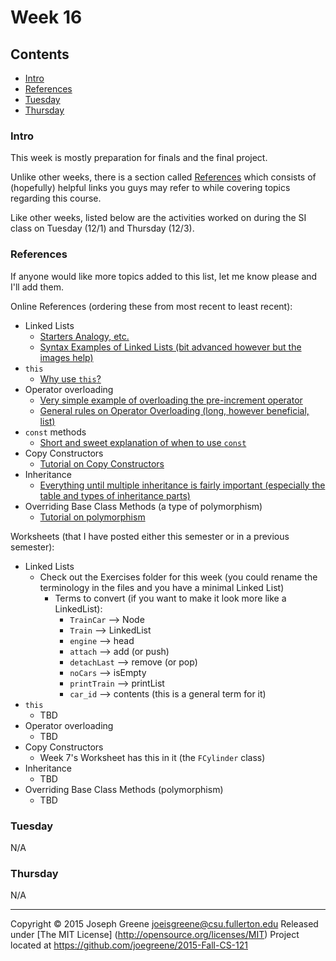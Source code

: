 # Week 16

## Contents
- [Intro](#intro)
- [References](#references)
- [Tuesday](#tuesday)
- [Thursday](#thursday)

### Intro
This week is mostly preparation for finals and the final project.

Unlike other weeks, there is a section called [References](#references) which consists of (hopefully) helpful
links you guys may refer to while covering topics regarding this course.

Like other weeks, listed below are the activities worked on during the SI class on Tuesday (12/1) and Thursday (12/3).

### References
If anyone would like more topics added to this list, let me know please and I'll add them.

Online References (ordering these from most recent to least recent):
- Linked Lists
  - [Starters Analogy, etc.](http://www.eternallyconfuzzled.com/tuts/datastructures/jsw_tut_linklist.aspx)
  - [Syntax Examples of Linked Lists (bit advanced however but the images help)](http://opendatastructures.org/ods-cpp/3_1_Singly_Linked_List.html)
- `this`
  - [Why use `this`?](http://stackoverflow.com/questions/2828841/what-is-purpose-of-a-this-pointer-in-c)
- Operator overloading
  - [Very simple example of overloading the pre-increment operator](http://www.programiz.com/cpp-programming/operator-overloading)
  - [General rules on Operator Overloading (long, however beneficial, list)](http://stackoverflow.com/questions/4421706/operator-overloading)
- `const` methods
  - [Short and sweet explanation of when to use `const`](http://stackoverflow.com/questions/2157458/using-const-in-classs-functions)
- Copy Constructors
  - [Tutorial on Copy Constructors](http://www.tutorialspoint.com/cplusplus/cpp_copy_constructor.htm)
- Inheritance
  - [Everything until multiple inheritance is fairly important (especially the table and types of inheritance parts)](http://www.tutorialspoint.com/cplusplus/cpp_inheritance.htm)
- Overriding Base Class Methods (a type of polymorphism)
  - [Tutorial on polymorphism](http://www.cplusplus.com/doc/tutorial/polymorphism/)

Worksheets (that I have posted either this semester or in a previous semester):
- Linked Lists
  - Check out the Exercises folder for this week (you could rename the terminology in the files and you have a minimal Linked List)
    - Terms to convert (if you want to make it look more like a LinkedList):
      - `TrainCar` --> Node
      - `Train` --> LinkedList
      - `engine` --> head
      - `attach` --> add (or push)
      - `detachLast` --> remove (or pop)
      - `noCars` --> isEmpty
      - `printTrain` --> printList
      - `car_id` --> contents (this is a general term for it)
- `this`
  - TBD
- Operator overloading
  - TBD
- Copy Constructors
  - Week 7's Worksheet has this in it (the `FCylinder` class)
- Inheritance
  - TBD
- Overriding Base Class Methods (polymorphism)
  - TBD

### Tuesday
N/A

### Thursday
N/A

-------------------------------------------------------------------------------

Copyright &copy; 2015 Joseph Greene <joeisgreene@csu.fullerton.edu>
Released under [The MIT License] (http://opensource.org/licenses/MIT)
Project located at <https://github.com/joegreene/2015-Fall-CS-121>
